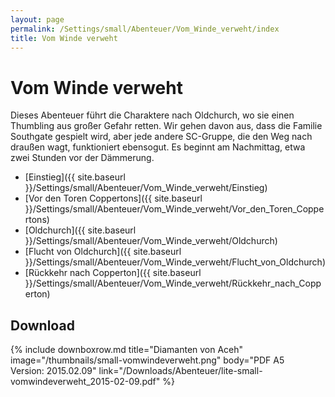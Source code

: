 ```yaml
---
layout: page
permalink: /Settings/small/Abenteuer/Vom_Winde_verweht/index
title: Vom Winde verweht
---
```


# Vom Winde verweht

Dieses Abenteuer führt die Charaktere nach Oldchurch, wo sie einen Thumbling aus großer Gefahr retten. Wir gehen davon aus, dass die Familie Southgate gespielt wird, aber jede andere SC-Gruppe, die den Weg nach draußen wagt, funktioniert ebensogut. Es beginnt am Nachmittag, etwa zwei Stunden vor der Dämmerung.

- [Einstieg]({{ site.baseurl }}/Settings/small/Abenteuer/Vom_Winde_verweht/Einstieg)
- [Vor den Toren Coppertons]({{ site.baseurl }}/Settings/small/Abenteuer/Vom_Winde_verweht/Vor_den_Toren_Coppertons)
- [Oldchurch]({{ site.baseurl }}/Settings/small/Abenteuer/Vom_Winde_verweht/Oldchurch)
- [Flucht von Oldchurch]({{ site.baseurl }}/Settings/small/Abenteuer/Vom_Winde_verweht/Flucht_von_Oldchurch)
- [Rückkehr nach Copperton]({{ site.baseurl }}/Settings/small/Abenteuer/Vom_Winde_verweht/Rückkehr_nach_Copperton)

## Download

{% include downboxrow.md title="Diamanten von Aceh" image="/thumbnails/small-vomwindeverweht.png" body="PDF A5<br/>Version: 2015.02.09" link="/Downloads/Abenteuer/lite-small-vomwindeverweht_2015-02-09.pdf" %}
